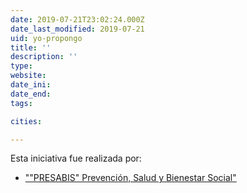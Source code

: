 ```yaml
---
date: 2019-07-21T23:02:24.000Z
date_last_modified: 2019-07-21
uid: yo-propongo
title: ''
description: ''
type: 
website: 
date_ini: 
date_end: 
tags:

cities: 

---
```


Esta iniciativa fue realizada por:

- ["\"PRESABIS\" Prevención, Salud y Bienestar Social"](/organizaciones/resabis-prevencion-salud-y-bienestar-social)
